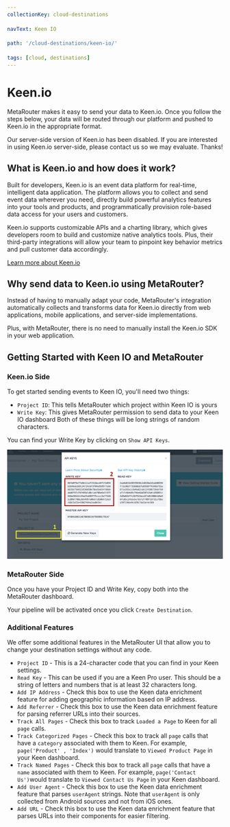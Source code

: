 ```yaml
---
collectionKey: cloud-destinations

navText: Keen IO

path: '/cloud-destinations/keen-io/'

tags: [cloud, destinations]
---
```


# Keen.io

MetaRouter makes it easy to send your data to Keen.io. Once you follow the steps below, your data will be routed through our platform and pushed to Keen.io in the appropriate format.

<div class="warning">
Our server-side version of Keen.io has been disabled. If you are interested in using Keen.io server-side, please contact us so we may evaluate. Thanks!
</div>

## What is Keen.io and how does it work?

Built for developers, Keen.io is an event data platform for real-time, intelligent data application. The platform allows you to collect and send event data wherever you need, directly build powerful analytics features into your tools and products, and programmatically provision role-based data access for your users and customers.

Keen.io supports customizable APIs and a charting library, which gives developers room to build and customize native analytics tools. Plus, their third-party integrations will allow your team to pinpoint key behavior metrics and pull customer data accordingly.

[Learn more about Keen.io](https://keen.io/)

## Why send data to Keen.io using MetaRouter?

Instead of having to manually adapt your code, MetaRouter's integration automatically collects and transforms data for Keen.io directly from web applications, mobile applications, and server-side implementations.

Plus, with MetaRouter, there is no need to manually install the Keen.io SDK in your web application.

## Getting Started with Keen IO and MetaRouter

### Keen.io Side

To get started sending events to Keen IO, you'll need two things:

- `Project ID`: This tells MetaRouter which project within Keen IO is yours
- `Write Key`: This gives MetaRouter permission to send data to your Keen IO dashboard
  Both of these things will be long strings of random characters.

You can find your Write Key by clicking on `Show API Keys`.

![keen-io1](/images/keen-io1.png)

### MetaRouter Side

Once you have your Project ID and Write Key, copy both into the MetaRouter dashboard.

Your pipeline will be activated once you click `Create Destination`.

### Additional Features

We offer some additional features in the MetaRouter UI that allow you to change your destination settings without any code.

- `Project ID` - This is a 24-character code that you can find in your Keen settings.
- `Read Key` - This can be used if you are a Keen Pro user. This should be a string of letters and numbers that is at least 32 characters long.
- `Add IP Address` - Check this box to use the Keen data enrichment feature for adding geographic information based on IP address.
- `Add Referrer` - Check this box to use the Keen data enrichment feature for parsing referrer URLs into their sources.
- `Track All Pages` - Check this box to track `Loaded a Page` to Keen for all `page` calls.
- `Track Categorized Pages` - Check this box to track all `page` calls that have a `category` associated with them to Keen. For example, `page('Product' , 'Index')` would translate to `Viewed Product Page` in your Keen dashboard.
- `Track Named Pages` - Check this box to track all `page` calls that have a `name` associated with them to Keen. For example, `page('Contact Us')`would translate to `Viewed Contact Us Page` in your Keen dashboard.
- `Add User Agent` - Check this box to use the Keen data enrichment feature that parses `userAgent` strings. Note that `userAgent` is only collected from Android sources and not from iOS ones.
- `Add URL` - Check this box to use the Keen data enrichment feature that parses URLs into their components for easier filtering.
